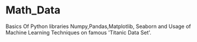 # Math_Data

Basics Of Python libraries Numpy,Pandas,Matplotlib, Seaborn and Usage of Machine Learning Techniques on famous 'Titanic Data Set'.
